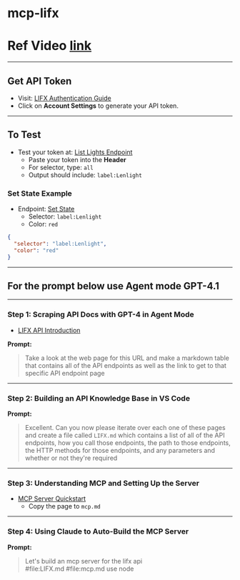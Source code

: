 # mcp-lifx

# Ref Video [link](https://www.youtube.com/watch?v=yUaz89m1M5w&t=1s)
---

## Get API Token

- Visit: [LIFX Authentication Guide](https://api.developer.lifx.com/reference/authentication)
- Click on **Account Settings** to generate your API token.

---

## To Test

- Test your token at: [List Lights Endpoint](https://api.developer.lifx.com/reference/list-lights)
    - Paste your token into the **Header**
    - For selector, type: `all`
    - Output should include: `label:Lenlight`

### Set State Example

- Endpoint: [Set State](https://api.developer.lifx.com/reference/set-state)
    - Selector: `label:Lenlight`
    - Color: `red`

```json
{
  "selector": "label:Lenlight",
  "color": "red"
}
```

---

## For the prompt below use Agent mode GPT-4.1

---

### Step 1: Scraping API Docs with GPT-4 in Agent Mode

- [LIFX API Introduction](https://api.developer.lifx.com/reference/introduction)

**Prompt:**
> Take a look at the web page for this URL and make a markdown table that contains all of the API endpoints as well as the link to get to that specific API endpoint page

---

### Step 2: Building an API Knowledge Base in VS Code

**Prompt:**
> Excellent. Can you now please iterate over each one of these pages and create a file called `LIFX.md` which contains a list of all of the API endpoints, how you call those endpoints, the path to those endpoints, the HTTP methods for those endpoints, and any parameters and whether or not they're required

---

### Step 3: Understanding MCP and Setting Up the Server

- [MCP Server Quickstart](https://modelcontextprotocol.io/quickstart/server)
    - Copy the page to `mcp.md`

---

### Step 4: Using Claude to Auto-Build the MCP Server

**Prompt:**
> Let's build an mcp server for the lifx api  
> #file:LIFX.md #file:mcp.md use node
